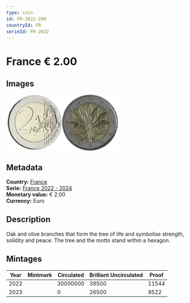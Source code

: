```yaml
---
type: coin
id: FR-2022-200
countryId: FR
serieId: FR-2022
---
```


# France € 2.00

## Images

<img src="../../../Images/common-2007-200.webp" height="150" alt="Front image"><img src="Images/france-2022-200.webp" height="150" alt="Back image">

## Metadata

**Country:** [France](../index.md)\
**Serie:** [France 2022 - 2024](index.md)\
**Monetary value:** € 2.00\
**Currency:** Euro

## Description

Oak and olive branches that form the tree of life and symbolise strength, solidity and peace. The tree and the motto stand within a hexagon.

## Mintages

| Year | Mintmark | Circulated | Brilliant Uncirculated | Proof |
| ---- | -------- | ---------- | ---------------------- | ----- |
| 2022 |          | 30000000   | 39500                  | 11544 |
| 2023 |          | 0          | 26500                  | 9522  |
